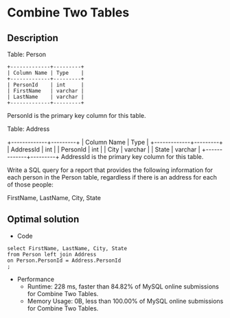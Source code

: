 # Combine Two Tables

## Description
Table: Person
```
+-------------+---------+
| Column Name | Type    |
+-------------+---------+
| PersonId    | int     |
| FirstName   | varchar |
| LastName    | varchar |
+-------------+---------+
```
PersonId is the primary key column for this table.

Table: Address

+-------------+---------+
| Column Name | Type    |
+-------------+---------+
| AddressId   | int     |
| PersonId    | int     |
| City        | varchar |
| State       | varchar |
+-------------+---------+
AddressId is the primary key column for this table.

 

Write a SQL query for a report that provides the following information for each person in the Person table, 
regardless if there is an address for each of those people:

FirstName, LastName, City, State

## Optimal solution
- Code
```
select FirstName, LastName, City, State
from Person left join Address
on Person.PersonId = Address.PersonId
;
```

- Performance
  - Runtime: 228 ms, faster than 84.82% of MySQL online submissions for Combine Two Tables.
  - Memory Usage: 0B, less than 100.00% of MySQL online submissions for Combine Two Tables.

